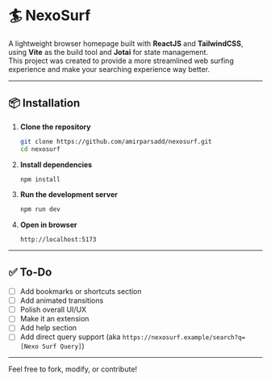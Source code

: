 # 🏄 NexoSurf

A lightweight browser homepage built with **ReactJS** and **TailwindCSS**, using **Vite** as the build tool and **Jotai** for state management.  
This project was created to provide a more streamlined web surfing experience and make your searching experience way better.

---

## 📦 Installation

1. **Clone the repository**
   ```bash
   git clone https://github.com/amirparsadd/nexosurf.git
   cd nexosurf
   ```

2. **Install dependencies**
   ```bash
   npm install
   ```

3. **Run the development server**
   ```bash
   npm run dev
   ```

4. **Open in browser**
   ```
   http://localhost:5173
   ```

---

## ✅ To-Do

- [ ] Add bookmarks or shortcuts section
- [ ] Add animated transitions
- [ ] Polish overall UI/UX
- [ ] Make it an extension
- [ ] Add help section
- [ ] Add direct query support (aka `https://nexosurf.example/search?q=[Nexo Surf Query]`)

---

Feel free to fork, modify, or contribute!
